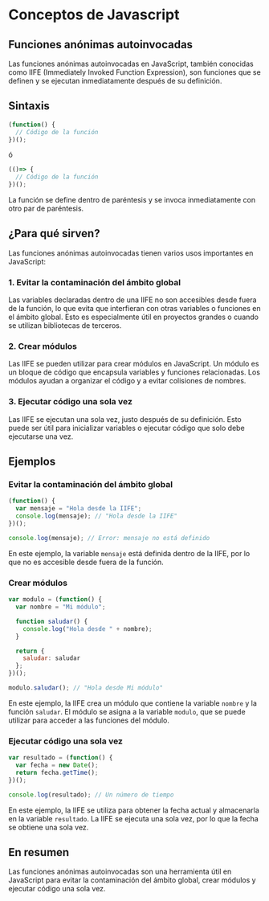 # Conceptos de Javascript


## Funciones anónimas autoinvocadas
Las funciones anónimas autoinvocadas en JavaScript, también conocidas como IIFE (Immediately Invoked Function Expression), son funciones que se definen y se ejecutan inmediatamente después de su definición.

## Sintaxis

```javascript
(function() {
  // Código de la función
})();
```
ó
```javascript
(()=> {
  // Código de la función
})();
```

La función se define dentro de paréntesis y se invoca inmediatamente con otro par de paréntesis.

## ¿Para qué sirven?

Las funciones anónimas autoinvocadas tienen varios usos importantes en JavaScript:

### 1. Evitar la contaminación del ámbito global

Las variables declaradas dentro de una IIFE no son accesibles desde fuera de la función, lo que evita que interfieran con otras variables o funciones en el ámbito global. Esto es especialmente útil en proyectos grandes o cuando se utilizan bibliotecas de terceros.

### 2. Crear módulos

Las IIFE se pueden utilizar para crear módulos en JavaScript. Un módulo es un bloque de código que encapsula variables y funciones relacionadas. Los módulos ayudan a organizar el código y a evitar colisiones de nombres.

### 3. Ejecutar código una sola vez

Las IIFE se ejecutan una sola vez, justo después de su definición. Esto puede ser útil para inicializar variables o ejecutar código que solo debe ejecutarse una vez.

## Ejemplos

### Evitar la contaminación del ámbito global

```javascript
(function() {
  var mensaje = "Hola desde la IIFE";
  console.log(mensaje); // "Hola desde la IIFE"
})();

console.log(mensaje); // Error: mensaje no está definido
```

En este ejemplo, la variable `mensaje` está definida dentro de la IIFE, por lo que no es accesible desde fuera de la función.

### Crear módulos

```javascript
var modulo = (function() {
  var nombre = "Mi módulo";

  function saludar() {
    console.log("Hola desde " + nombre);
  }

  return {
    saludar: saludar
  };
})();

modulo.saludar(); // "Hola desde Mi módulo"
```

En este ejemplo, la IIFE crea un módulo que contiene la variable `nombre` y la función `saludar`. El módulo se asigna a la variable `modulo`, que se puede utilizar para acceder a las funciones del módulo.

### Ejecutar código una sola vez

```javascript
var resultado = (function() {
  var fecha = new Date();
  return fecha.getTime();
})();

console.log(resultado); // Un número de tiempo
```

En este ejemplo, la IIFE se utiliza para obtener la fecha actual y almacenarla en la variable `resultado`. La IIFE se ejecuta una sola vez, por lo que la fecha se obtiene una sola vez.

## En resumen

Las funciones anónimas autoinvocadas son una herramienta útil en JavaScript para evitar la contaminación del ámbito global, crear módulos y ejecutar código una sola vez.
